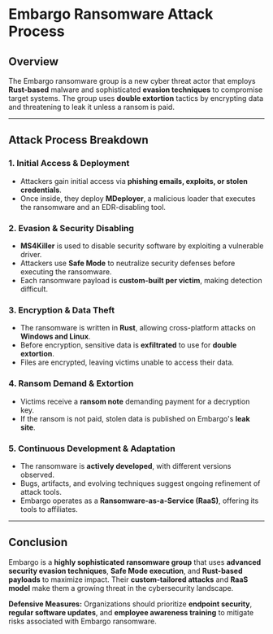 # Embargo Ransomware Attack Process

## Overview
The Embargo ransomware group is a new cyber threat actor that employs **Rust-based** malware and sophisticated **evasion techniques** to compromise target systems. The group uses **double extortion** tactics by encrypting data and threatening to leak it unless a ransom is paid.

---

## Attack Process Breakdown

### 1. Initial Access & Deployment
- Attackers gain initial access via **phishing emails, exploits, or stolen credentials**.
- Once inside, they deploy **MDeployer**, a malicious loader that executes the ransomware and an EDR-disabling tool.

### 2. Evasion & Security Disabling
- **MS4Killer** is used to disable security software by exploiting a vulnerable driver.
- Attackers use **Safe Mode** to neutralize security defenses before executing the ransomware.
- Each ransomware payload is **custom-built per victim**, making detection difficult.

### 3. Encryption & Data Theft
- The ransomware is written in **Rust**, allowing cross-platform attacks on **Windows and Linux**.
- Before encryption, sensitive data is **exfiltrated** to use for **double extortion**.
- Files are encrypted, leaving victims unable to access their data.

### 4. Ransom Demand & Extortion
- Victims receive a **ransom note** demanding payment for a decryption key.
- If the ransom is not paid, stolen data is published on Embargo's **leak site**.

### 5. Continuous Development & Adaptation
- The ransomware is **actively developed**, with different versions observed.
- Bugs, artifacts, and evolving techniques suggest ongoing refinement of attack tools.
- Embargo operates as a **Ransomware-as-a-Service (RaaS)**, offering its tools to affiliates.

---

## Conclusion
Embargo is a **highly sophisticated ransomware group** that uses **advanced security evasion techniques**, **Safe Mode execution**, and **Rust-based payloads** to maximize impact. Their **custom-tailored attacks** and **RaaS model** make them a growing threat in the cybersecurity landscape.

**Defensive Measures:** Organizations should prioritize **endpoint security**, **regular software updates**, and **employee awareness training** to mitigate risks associated with Embargo ransomware.

